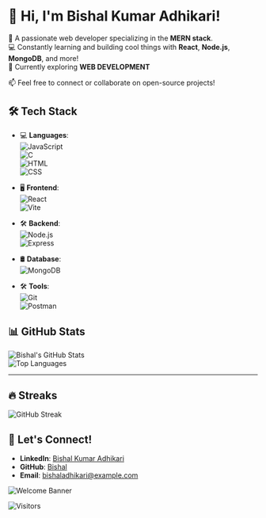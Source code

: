 # 👋 Hi, I'm Bishal Kumar Adhikari!

🔗 A passionate web developer specializing in the **MERN stack**.  
💻 Constantly learning and building cool things with **React**, **Node.js**, **MongoDB**, and more!  
🌟 Currently exploring **WEB DEVELOPMENT** 

📫 Feel free to connect or collaborate on open-source projects!


## 🛠️ Tech Stack
- 💻 **Languages**:  
  ![JavaScript](https://img.shields.io/badge/-JavaScript-F7DF1E?logo=javascript&logoColor=black)  
  ![C](https://img.shields.io/badge/-C-A8B9CC?logo=c&logoColor=black)  
  ![HTML](https://img.shields.io/badge/-HTML5-E34F26?logo=html5&logoColor=white)  
  ![CSS](https://img.shields.io/badge/-CSS3-1572B6?logo=css3&logoColor=white)  

- 🖥️ **Frontend**:  
  ![React](https://img.shields.io/badge/-React-61DAFB?logo=react&logoColor=black)  
  ![Vite](https://img.shields.io/badge/-Vite-646CFF?logo=vite&logoColor=white)  

- 🛠️ **Backend**:  
  ![Node.js](https://img.shields.io/badge/-Node.js-339933?logo=node.js&logoColor=white)  
  ![Express](https://img.shields.io/badge/-Express-000000?logo=express&logoColor=white)  

- 🛢️ **Database**:  
  ![MongoDB](https://img.shields.io/badge/-MongoDB-47A248?logo=mongodb&logoColor=white)  

- 🛠️ **Tools**:  
  ![Git](https://img.shields.io/badge/-Git-F05032?logo=git&logoColor=white)  
  ![Postman](https://img.shields.io/badge/-Postman-FF6C37?logo=postman&logoColor=white)  

## 📊 GitHub Stats
![Bishal's GitHub Stats](https://github-readme-stats.vercel.app/api?username=your-username&show_icons=true&theme=radical)  
![Top Languages](https://github-readme-stats.vercel.app/api/top-langs/?username=your-username&layout=compact&theme=radical)

---

## 🔥 Streaks
![GitHub Streak](https://github-readme-streak-stats.herokuapp.com/?user=your-username&theme=radical)



## 🤝 Let's Connect!
- **LinkedIn**: [Bishal Kumar Adhikari]( https://www.linkedin.com/in/animezone-amv-650169290/)  
- **GitHub**: [Bishal](https://github.com/Bishal2231)  
- **Email**: bishaladhikari@example.com



![Welcome Banner](https://your-image-link.com/banner.gif)



![Visitors](https://visitor-badge.laobi.icu/badge?page_id=your-username.your-username)
